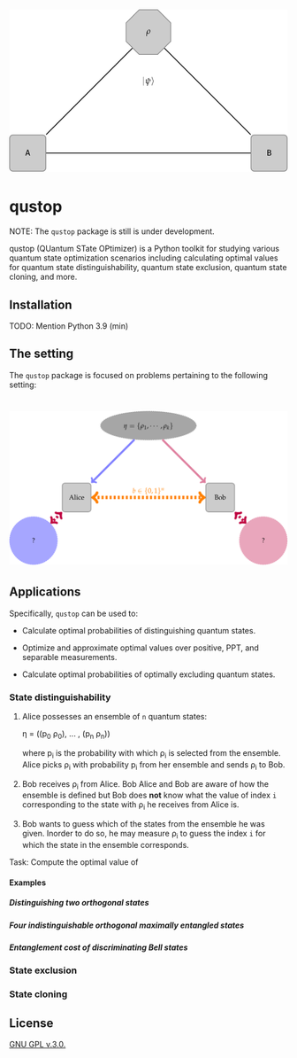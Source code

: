 # ![logo](./docs/figures/logo.svg "logo") 

# qustop

NOTE: The `qustop` package is still is under development. 

qustop (QUantum STate OPtimizer) is a Python toolkit for studying various
quantum state optimization scenarios including calculating optimal values for
quantum state distinguishability, quantum state exclusion, quantum state
cloning, and more.

## Installation

TODO: Mention Python 3.9 (min)

## The setting

The `qustop` package is focused on problems pertaining to the following setting:

# ![setting](./docs/figures/quantum_state_distinguish.svg "setting") 

## Applications

Specifically, `qustop` can be used to:

- Calculate optimal probabilities of distinguishing quantum states.  

- Optimize and approximate optimal values over positive, PPT, and separable measurements.

- Calculate optimal probabilities of optimally excluding quantum states.

### State distinguishability

1. Alice possesses an ensemble of `n` quantum states:

    &eta; = ((p<sub>0</sub> &rho;<sub>0</sub>), ... , (p<sub>n</sub> &rho;<sub>n</sub>))

    where p<sub>i</sub> is the probability with which &rho;<sub>i</sub> is selected from the
    ensemble. Alice picks &rho;<sub>i</sub> with probability p<sub>i</sub> from her ensemble
    and sends &rho;<sub>i</sub> to Bob.

2. Bob receives &rho;<sub>i</sub> from Alice. Bob Alice and Bob are aware of how the ensemble is
   defined but Bob does **not** know what the value of index `i` corresponding to the state with
   &rho;<sub>i</sub> he receives from Alice is.

3. Bob wants to guess which of the states from the ensemble he was given. Inorder to do so, he
   may measure &rho;<sub>i</sub> to guess the index `i` for which the state in the ensemble
   corresponds.
   
Task: Compute the optimal value of

#### Examples

##### Distinguishing two orthogonal states

##### Four indistinguishable orthogonal maximally entangled states

##### Entanglement cost of discriminating Bell states

### State exclusion

### State cloning

## License

[GNU GPL v.3.0.](https://github.com/vprusso/qustop/blob/master/LICENSE)
